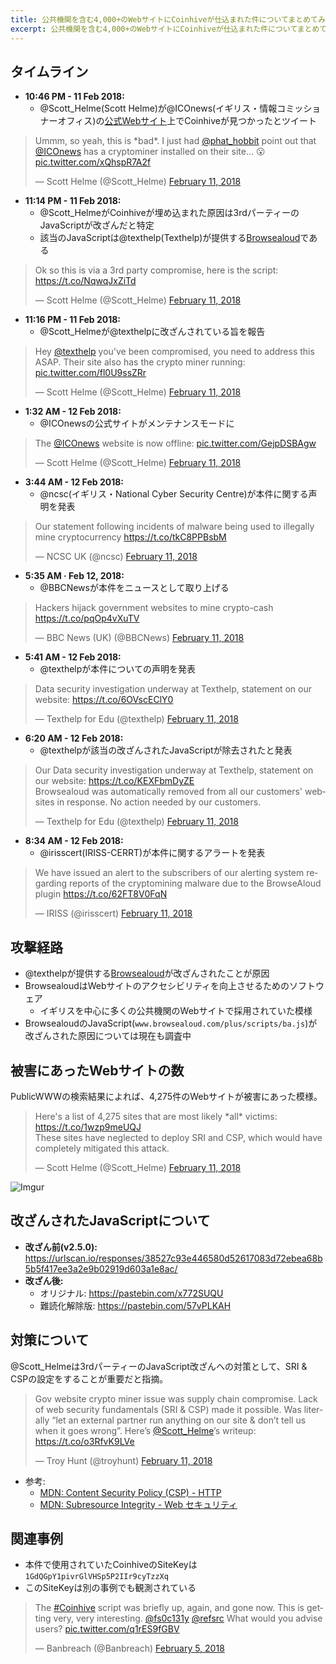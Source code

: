 ```yaml
---
title: 公共機関を含む4,000+のWebサイトにCoinhiveが仕込まれた件についてまとめてみた
excerpt: 公共機関を含む4,000+のWebサイトにCoinhiveが仕込まれた件についてまとめてみた
---
```


## タイムライン

- **10:46 PM - 11 Feb 2018:**
  - @Scott_Helme(Scott Helme)が@ICOnews(イギリス・情報コミッショナーオフィス)の[公式Webサイト](https://www.ico.org.uk/)上でCoinhiveが見つかったとツイート

<blockquote class="twitter-tweet" data-lang="en"><p lang="en" dir="ltr">Ummm, so yeah, this is *bad*. I just had <a href="https://twitter.com/phat_hobbit?ref_src=twsrc%5Etfw">@phat_hobbit</a> point out that <a href="https://twitter.com/ICOnews?ref_src=twsrc%5Etfw">@ICOnews</a> has a cryptominer installed on their site... 😮 <a href="https://t.co/xQhspR7A2f">pic.twitter.com/xQhspR7A2f</a></p>&mdash; Scott Helme (@Scott_Helme) <a href="https://twitter.com/Scott_Helme/status/962684239975272450?ref_src=twsrc%5Etfw">February 11, 2018</a></blockquote>

- **11:14 PM - 11 Feb 2018:**
  - @Scott_HelmeがCoinhiveが埋め込まれた原因は3rdパーティーのJavaScriptが改ざんだと特定
  - 該当のJavaScriptは@texthelp(Texthelp)が提供する[Browsealoud](https://www.texthelp.com/en-gb/products/browsealoud/)である

<blockquote class="twitter-tweet" data-lang="en"><p lang="en" dir="ltr">Ok so this is via a 3rd party compromise, here is the script: <a href="https://t.co/NqwqJxZiTd">https://t.co/NqwqJxZiTd</a></p>&mdash; Scott Helme (@Scott_Helme) <a href="https://twitter.com/Scott_Helme/status/962691297239846914?ref_src=twsrc%5Etfw">February 11, 2018</a></blockquote>

- **11:16 PM - 11 Feb 2018:**
  - @Scott_Helmeが@texthelpに改ざんされている旨を報告

<blockquote class="twitter-tweet" data-conversation="none" data-lang="en"><p lang="en" dir="ltr">Hey <a href="https://twitter.com/texthelp?ref_src=twsrc%5Etfw">@texthelp</a> you&#39;ve been compromised, you need to address this ASAP. Their site also has the crypto miner running: <a href="https://t.co/fl0U9ssZRr">pic.twitter.com/fl0U9ssZRr</a></p>&mdash; Scott Helme (@Scott_Helme) <a href="https://twitter.com/Scott_Helme/status/962691692951474176?ref_src=twsrc%5Etfw">February 11, 2018</a></blockquote>

- **1:32 AM - 12 Feb 2018:**
  -  @ICOnewsの公式サイトがメンテナンスモードに

<blockquote class="twitter-tweet" data-lang="en"><p lang="en" dir="ltr">The <a href="https://twitter.com/ICOnews?ref_src=twsrc%5Etfw">@ICOnews</a> website is now offline: <a href="https://t.co/GejpDSBAgw">pic.twitter.com/GejpDSBAgw</a></p>&mdash; Scott Helme (@Scott_Helme) <a href="https://twitter.com/Scott_Helme/status/962726044338917376?ref_src=twsrc%5Etfw">February 11, 2018</a></blockquote>

- **3:44 AM - 12 Feb 2018:**
  - @ncsc(イギリス・National Cyber Security Centre)が本件に関する声明を発表

<blockquote class="twitter-tweet" data-lang="en"><p lang="en" dir="ltr">Our statement following incidents of malware being used to illegally mine cryptocurrency <a href="https://t.co/tkC8PPBsbM">https://t.co/tkC8PPBsbM</a></p>&mdash; NCSC UK (@ncsc) <a href="https://twitter.com/ncsc/status/962759217500381186?ref_src=twsrc%5Etfw">February 11, 2018</a></blockquote>

- **5:35 AM · Feb 12, 2018:**
  - @BBCNewsが本件をニュースとして取り上げる

<blockquote class="twitter-tweet"><p lang="en" dir="ltr">Hackers hijack government websites to mine crypto-cash <a href="https://t.co/pqOp4vXuTV">https://t.co/pqOp4vXuTV</a></p>&mdash; BBC News (UK) (@BBCNews) <a href="https://twitter.com/BBCNews/status/962787146192031748?ref_src=twsrc%5Etfw">February 11, 2018</a></blockquote>

- **5:41 AM - 12 Feb 2018:**
  - @texthelpが本件についての声明を発表

<blockquote class="twitter-tweet" data-lang="en"><p lang="en" dir="ltr">Data security investigation underway at Texthelp, statement on our website: <a href="https://t.co/6OVscEClY0">https://t.co/6OVscEClY0</a></p>&mdash; Texthelp for Edu (@texthelp) <a href="https://twitter.com/texthelp/status/962788604849377281?ref_src=twsrc%5Etfw">February 11, 2018</a></blockquote>

- **6:20 AM - 12 Feb 2018:**
  - @texthelpが該当の改ざんされたJavaScriptが除去されたと発表

<blockquote class="twitter-tweet" data-lang="en"><p lang="en" dir="ltr">Our Data security investigation underway at Texthelp, statement on our website: <a href="https://t.co/KEXFbmDyZE">https://t.co/KEXFbmDyZE</a><br>Browsealoud was automatically removed from all our customers&#39; websites in response.  No action needed by our customers.</p>&mdash; Texthelp for Edu (@texthelp) <a href="https://twitter.com/texthelp/status/962798423941484547?ref_src=twsrc%5Etfw">February 11, 2018</a></blockquote>

- **8:34 AM - 12 Feb 2018:**
  - @irisscert(IRISS-CERRT)が本件に関するアラートを発表

<blockquote class="twitter-tweet" data-lang="en"><p lang="en" dir="ltr">We have issued an alert to the subscribers of our alerting system regarding reports of the cryptomining malware due to the BrowseAloud plugin <a href="https://t.co/62FT8V0FqN">https://t.co/62FT8V0FqN</a></p>&mdash; IRISS (@irisscert) <a href="https://twitter.com/irisscert/status/962832337158451201?ref_src=twsrc%5Etfw">February 11, 2018</a></blockquote>

## 攻撃経路

- @texthelpが提供する[Browsealoud](https://www.texthelp.com/en-gb/products/browsealoud/getstartedwithbrowsealoud/)が改ざんされたことが原因
- BrowsealoudはWebサイトのアクセシビリティを向上させるためのソフトウェア
  - イギリスを中心に多くの公共機関のWebサイトで採用されていた模様
- BrowsealoudのJavaScript(`www.browsealoud.com/plus/scripts/ba.js`)が改ざんされた原因については現在も調査中

## 被害にあったWebサイトの数

PublicWWWの検索結果によれば、4,275件のWebサイトが被害にあった模様。

<blockquote class="twitter-tweet" data-lang="en"><p lang="en" dir="ltr">Here&#39;s a list of 4,275 sites that are most likely *all* victims: <a href="https://t.co/1wzp9meUQJ">https://t.co/1wzp9meUQJ</a><br>These sites have neglected to deploy SRI and CSP, which would have completely mitigated this attack.</p>&mdash; Scott Helme (@Scott_Helme) <a href="https://twitter.com/Scott_Helme/status/962696534453256194?ref_src=twsrc%5Etfw">February 11, 2018</a></blockquote>

![Imgur](https://i.imgur.com/Sm5XiNJ.jpg)

## 改ざんされたJavaScriptについて

- **改ざん前(v2.5.0):** https://urlscan.io/responses/38527c93e446580d52617083d72ebea68b5b5f417ee3a2e9b02919d603a1e8ac/
- **改ざん後:**
  - オリジナル: https://pastebin.com/x772SUQU
  - 難読化解除版: https://pastebin.com/57vPLKAH

## 対策について

@Scott_Helmeは3rdパーティーのJavaScript改ざんへの対策として、SRI & CSPの設定をすることが重要だと指摘。

<blockquote class="twitter-tweet" data-lang="en"><p lang="en" dir="ltr">Gov website crypto miner issue was supply chain compromise. Lack of web security fundamentals (SRI &amp; CSP) made it possible. Was literally “let an external partner run anything on our site &amp; don’t tell us when it goes wrong”. Here’s <a href="https://twitter.com/Scott_Helme?ref_src=twsrc%5Etfw">@Scott_Helme</a>’s writeup: <a href="https://t.co/o3RfvK9LVe">https://t.co/o3RfvK9LVe</a></p>&mdash; Troy Hunt (@troyhunt) <a href="https://twitter.com/troyhunt/status/962792149946327040?ref_src=twsrc%5Etfw">February 11, 2018</a></blockquote>

- 参考:
  - [MDN: Content Security Policy (CSP) - HTTP](https://developer.mozilla.org/ja/docs/Web/HTTP/CSP)
  - [MDN: Subresource Integrity - Web セキュリティ](https://developer.mozilla.org/ja/docs/Web/Security/Subresource_Integrity)

## 関連事例

- 本件で使用されていたCoinhiveのSiteKeyは`1GdQGpY1pivrGlVHSp5P2IIr9cyTzzXq`
- このSiteKeyは別の事例でも観測されている

<blockquote class="twitter-tweet" data-lang="en"><p lang="en" dir="ltr">The <a href="https://twitter.com/hashtag/Coinhive?src=hash&amp;ref_src=twsrc%5Etfw">#Coinhive</a> script was briefly up, again, and gone now. This is getting very, very interesting.  <a href="https://twitter.com/fs0c131y?ref_src=twsrc%5Etfw">@fs0c131y</a> <a href="https://twitter.com/refsrc?ref_src=twsrc%5Etfw">@refsrc</a> What would you advise users? <a href="https://t.co/q1rES9fGBV">pic.twitter.com/q1rES9fGBV</a></p>&mdash; Banbreach (@Banbreach) <a href="https://twitter.com/Banbreach/status/960470919763423234?ref_src=twsrc%5Etfw">February 5, 2018</a></blockquote>

<script async src="https://platform.twitter.com/widgets.js" charset="utf-8"></script>
